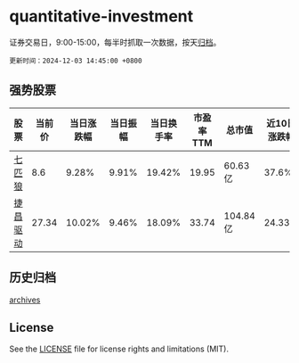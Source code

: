 # quantitative-investment

证券交易日，9:00-15:00，每半时抓取一次数据，按天[归档](archives)。

`更新时间：2024-12-03 14:45:00 +0800`

## 强势股票

|股票|当前价|当日涨跌幅|当日振幅|当日换手率|市盈率TTM|总市值|近10日涨跌幅|
|----|----|----|----|----|----|----|----|
|[七匹狼](https://xueqiu.com/S/SZ002029)|8.6|9.28%|9.91%|19.42%|19.95|60.63亿|37.6%|
|[捷昌驱动](https://xueqiu.com/S/SH603583)|27.34|10.02%|9.46%|18.09%|33.74|104.84亿|24.33%|

## 历史归档

[archives](archives)

## License

See the [LICENSE](LICENSE) file for license rights and limitations (MIT).
